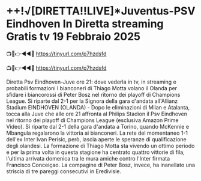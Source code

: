 # ++!√[DIRETTA!!LIVE]*Juventus-PSV Eindhoven In Diretta streaming Gratis tv 19 Febbraio 2025


📺📱👉◄◄🔴 https://tinyurl.com/p7hzdsfd

📺📱👉◄◄🔴 https://tinyurl.com/p7hzdsfd



Diretta Psv Eindhoven-Juve ore 21: dove vederla in tv, in streaming e probabili formazioni
I bianconeri di Thiago Motta volano il Olanda per sfidare i biancorossi di Peter Bosz nel ritorno dei playoff di Champions League. Si riparte dal 2-1 per la Signora della gara d'andata all'Allianz Stadium
EINDHOVEN (OLANDA) - Dopo le eliminazioni di Milan e Atalanta, tocca alla Juve che alle ore 21 affronta al Philips Stadion il Psv Eindhoven nel ritorno dei playoff di Champions League (esclusiva Amazon Prime Video). Si riparte dal 2-1 della gara d'andata a Torino, quando McKennie e Mbangula regalarono la vittoria ai bianconeri. La rete del momentaneo 1-1 dell'ex Inter Ivan Perisic, però, lascia aperte le speranze di qualificazione degli olandesi. La formazione di Thiago Motta sta vivendo un ottimo periodo e per la prima volta in questa stagione ha centrato quattro vittorie di fila, l'ultima arrivata domenica tra le mura amiche contro l'Inter firmata Francisco Conceiçao. La compagine di Peter Bosz, invece, ha inanellato una striscia di tre pareggi consecutivi in Eredivisie. 
